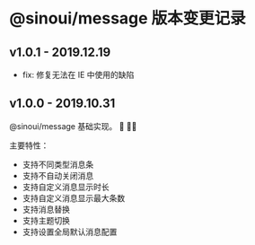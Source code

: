 # @sinoui/message 版本变更记录

## v1.0.1 - 2019.12.19

- fix: 修复无法在 IE 中使用的缺陷

## v1.0.0 - 2019.10.31

@sinoui/message 基础实现。 :tada: :tada::tada:

主要特性：

- 支持不同类型消息条
- 支持不自动关闭消息
- 支持自定义消息显示时长
- 支持自定义消息显示最大条数
- 支持消息替换
- 支持主题切换
- 支持设置全局默认消息配置
